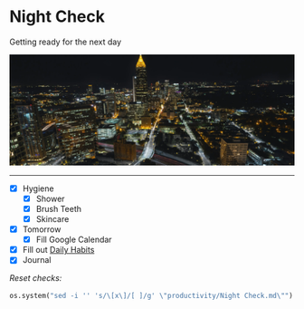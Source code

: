# Night Check
Getting ready for the next day

![](../media/kyle-sudu-Wn1VBR6CMKo-unsplash.webp)

---

- [x] Hygiene
	- [x] Shower
	- [x] Brush Teeth
	- [x] Skincare
- [x] Tomorrow
	- [x] Fill Google Calendar
- [x] Fill out [Daily Habits](https://app.dailyhabits.xyz)
- [x] Journal

*Reset checks:*
```python
os.system("sed -i '' 's/\[x\]/[ ]/g' \"productivity/Night Check.md\"")
```